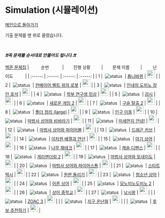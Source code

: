 # Simulation (시뮬레이션)

[메인으로 돌아가기](https://github.com/tony9402/baekjoon)

기출 문제를 맨 위로 올렸습니다.

<br>

***❗️❗️꼭 문제를 순서대로 안풀어도 됩니다.❗️❗️***

[백준 문제집](https://www.acmicpc.net/workbook/view/6832)
|           순번           |        진행 상황         |        문제 이름         |         난이도          |
|  :-----:  | :-----: | :-----: | :-----: |
| 1 |  ![status][Done]  | <a href="https://www.acmicpc.net/problem/14891" target="_blank">톱니바퀴</a> | <img height="25px" width="25px" src="https://static.solved.ac/tier_small/11.svg"/> |
| 2 |  ![status][Done]  | <a href="https://www.acmicpc.net/problem/20055" target="_blank">컨베이어 벨트 위의 로봇</a> | <img height="25px" width="25px" src="https://static.solved.ac/tier_small/11.svg"/> |
| 3 |  ![status][ToDo]  | <a href="https://www.acmicpc.net/problem/20165" target="_blank">인내의 도미노 장인 호석</a> | <img height="25px" width="25px" src="https://static.solved.ac/tier_small/11.svg"/> |
| 4 |  ![status][Done]  | <a href="https://www.acmicpc.net/problem/21922" target="_blank">학부 연구생 민상</a> | <img height="25px" width="25px" src="https://static.solved.ac/tier_small/11.svg"/> |
| 5 |  ![status][Done]  | <a href="https://www.acmicpc.net/problem/15683" target="_blank">감시</a> | <img height="25px" width="25px" src="https://static.solved.ac/tier_small/12.svg"/> |
| 6 |  ![status][ToDo]  | <a href="https://www.acmicpc.net/problem/17837" target="_blank">새로운 게임 2</a> | <img height="25px" width="25px" src="https://static.solved.ac/tier_small/14.svg"/> |
| 7 |  ![status][ToDo]  | <a href="https://www.acmicpc.net/problem/13460" target="_blank">구슬 탈출 2</a> | <img height="25px" width="25px" src="https://static.solved.ac/tier_small/15.svg"/> |
| 8 |  ![status][ToDo]  | <a href="https://www.acmicpc.net/problem/22861" target="_blank">폴더 정리 (large)</a> | <img height="25px" width="25px" src="https://static.solved.ac/tier_small/15.svg"/> |
| 9 |  ![status][ToDo]  | <a href="https://www.acmicpc.net/problem/16234" target="_blank">인구 이동</a> | <img height="25px" width="25px" src="https://static.solved.ac/tier_small/11.svg"/> |
| 10 |  ![status][ToDo]  | <a href="https://www.acmicpc.net/problem/21610" target="_blank">마법사 상어와 비바라기</a> | <img height="25px" width="25px" src="https://static.solved.ac/tier_small/11.svg"/> |
| 11 |  ![status][ToDo]  | <a href="https://www.acmicpc.net/problem/17144" target="_blank">미세먼지 안녕!</a> | <img height="25px" width="25px" src="https://static.solved.ac/tier_small/12.svg"/> |
| 12 |  ![status][ToDo]  | <a href="https://www.acmicpc.net/problem/20056" target="_blank">마법사 상어와 파이어볼</a> | <img height="25px" width="25px" src="https://static.solved.ac/tier_small/12.svg"/> |
| 13 |  ![status][ToDo]  | <a href="https://www.acmicpc.net/problem/15685" target="_blank">드래곤 커브</a> | <img height="25px" width="25px" src="https://static.solved.ac/tier_small/12.svg"/> |
| 14 |  ![status][ToDo]  | <a href="https://www.acmicpc.net/problem/17140" target="_blank">이차원 배열과 연산</a> | <img height="25px" width="25px" src="https://static.solved.ac/tier_small/12.svg"/> |
| 15 |  ![status][ToDo]  | <a href="https://www.acmicpc.net/problem/16236" target="_blank">아기 상어</a> | <img height="25px" width="25px" src="https://static.solved.ac/tier_small/13.svg"/> |
| 16 |  ![status][ToDo]  | <a href="https://www.acmicpc.net/problem/16235" target="_blank">나무 재테크</a> | <img height="25px" width="25px" src="https://static.solved.ac/tier_small/13.svg"/> |
| 17 |  ![status][ToDo]  | <a href="https://www.acmicpc.net/problem/17135" target="_blank">캐슬 디펜스</a> | <img height="25px" width="25px" src="https://static.solved.ac/tier_small/13.svg"/> |
| 18 |  ![status][ToDo]  | <a href="https://www.acmicpc.net/problem/17779" target="_blank">게리맨더링 2</a> | <img height="25px" width="25px" src="https://static.solved.ac/tier_small/13.svg"/> |
| 19 |  ![status][ToDo]  | <a href="https://www.acmicpc.net/problem/20057" target="_blank">마법사 상어와 토네이도</a> | <img height="25px" width="25px" src="https://static.solved.ac/tier_small/13.svg"/> |
| 20 |  ![status][ToDo]  | <a href="https://www.acmicpc.net/problem/20058" target="_blank">마법사 상어와 파이어스톰</a> | <img height="25px" width="25px" src="https://static.solved.ac/tier_small/13.svg"/> |
| 21 |  ![status][ToDo]  | <a href="https://www.acmicpc.net/problem/19238" target="_blank">스타트 택시</a> | <img height="25px" width="25px" src="https://static.solved.ac/tier_small/14.svg"/> |
| 22 |  ![status][ToDo]  | <a href="https://www.acmicpc.net/problem/17822" target="_blank">원판 돌리기</a> | <img height="25px" width="25px" src="https://static.solved.ac/tier_small/14.svg"/> |
| 23 |  ![status][ToDo]  | <a href="https://www.acmicpc.net/problem/19236" target="_blank">청소년 상어</a> | <img height="25px" width="25px" src="https://static.solved.ac/tier_small/14.svg"/> |
| 24 |  ![status][ToDo]  | <a href="https://www.acmicpc.net/problem/19237" target="_blank">어른 상어</a> | <img height="25px" width="25px" src="https://static.solved.ac/tier_small/14.svg"/> |
| 25 |  ![status][ToDo]  | <a href="https://www.acmicpc.net/problem/20061" target="_blank">모노미노도미노 2</a> | <img height="25px" width="25px" src="https://static.solved.ac/tier_small/14.svg"/> |
| 26 |  ![status][ToDo]  | <a href="https://www.acmicpc.net/problem/21609" target="_blank">상어 중학교</a> | <img height="25px" width="25px" src="https://static.solved.ac/tier_small/14.svg"/> |
| 27 |  ![status][ToDo]  | <a href="https://www.acmicpc.net/problem/17143" target="_blank">낚시왕</a> | <img height="25px" width="25px" src="https://static.solved.ac/tier_small/15.svg"/> |
|  |  ![status][ToDo]  | <a href="https://www.acmicpc.net/problem/20436" target="_blank">ZOAC 3</a> | <img height="25px" width="25px" src="https://static.solved.ac/tier_small/7.svg"/> |
|  |  ![status][ToDo]  | <a href="https://www.acmicpc.net/problem/5212" target="_blank">지구 온난화</a> | <img height="25px" width="25px" src="https://static.solved.ac/tier_small/9.svg"/> |
|  |  ![status][ToDo]  | <a href="https://www.acmicpc.net/problem/1713" target="_blank">후보 추천하기</a> | <img height="25px" width="25px" src="https://static.solved.ac/tier_small/10.svg"/> |


[TODO]: https://img.shields.io/badge/-TODO-DFFD26
[DOING]: https://img.shields.io/badge/-DOING-31AE0F
[DONE]: https://img.shields.io/badge/-DONE-0885CC
